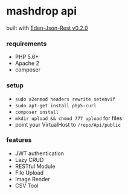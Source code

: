 # mashdrop api
built with [Eden-Json-Rest v0.2.0](https://github.com/javinc/eden-json-rest)

### requirements
- PHP 5.6+
- Apache 2
- composer

### setup
- `sudo a2enmod headers rewrite setenvif`
- `sudo apt-get install php5-curl`
- `composer install`
- `mkdir upload && chmod 777 upload` for files
- point your VirtualHost to `/repo/Api/public`

### features
- JWT authentication
- Lazy CRUD
- RESTful Module
- File Upload
- Image Render
- CSV Tool
